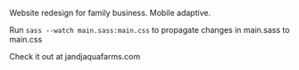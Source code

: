Website redesign for family business. Mobile adaptive.

Run `sass --watch main.sass:main.css` to propagate changes in main.sass to main.css 

Check it out at jandjaquafarms.com
